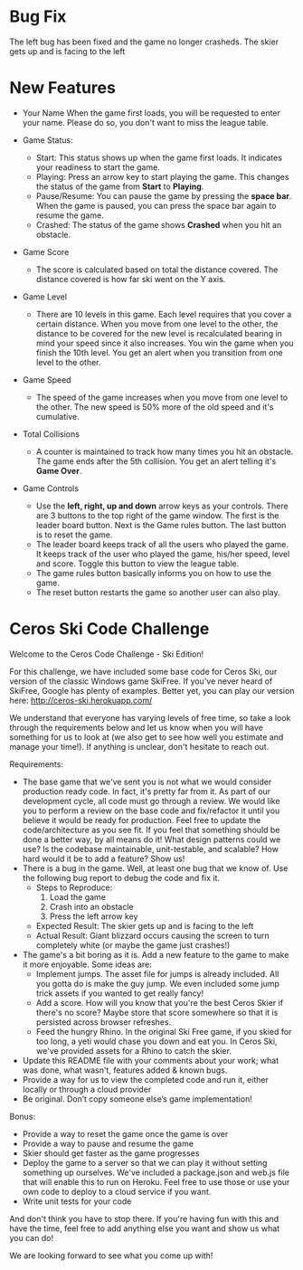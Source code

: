 # Bug Fix
The left bug has been fixed and the game no longer crasheds. The skier gets up and is facing to the left

# New Features
- Your Name
  When the game first loads, you will be requested to enter your name. Please do so, you don't want to miss the league table.
  
-  Game Status: 
    - Start: This status shows up when the game first loads. It indicates your readiness to start the game.
    - Playing: Press an arrow key to start playing the game. This changes the status of the game from **Start** to **Playing**. 
    - Pause/Resume: You can pause the game by pressing the **space bar**. When the game is paused, you can press the space bar again to resume the game.
    - Crashed: The status of the game shows **Crashed** when you hit an obstacle.
  
-  Game Score
    - The score is calculated based on total the distance covered. The distance covered is how far ski went on the Y axis.
    
-  Game Level
    - There are 10 levels in this game. Each level requires that you cover a certain distance. When you move from one level to the other, the distance to be covered for the new level is recalculated bearing in mind your speed since it also increases. You win the game when you finish the 10th level. You get an alert when you transition from one level to the other.
    
-  Game Speed
    - The speed of the game increases when you move from one level to the other. The new speed is 50% more of the old speed and it's cumulative.
    
-  Total Collisions
    - A counter is maintained to track how many times you hit an obstacle. The game ends after the 5th collision. You get an alert telling it's **Game Over**.
    
-  Game Controls
    - Use the **left, right, up and down** arrow keys as your controls. There are 3 buttons to the top right of the game window. The first is the leader board button. Next is the Game rules button. The last button is to reset the game.
    - The leader board keeps track of all the users who played the game. It keeps track of the user who played the game, his/her speed, level and score. Toggle this button to view the league table.
    - The game rules button basically informs you on how to use the game.
    - The reset button restarts the game so another user can also play.
    


# Ceros Ski Code Challenge

Welcome to the Ceros Code Challenge - Ski Edition!

For this challenge, we have included some base code for Ceros Ski, our version of the classic Windows game SkiFree. If
you've never heard of SkiFree, Google has plenty of examples. Better yet, you can play our version here: 
http://ceros-ski.herokuapp.com/  

We understand that everyone has varying levels of free time, so take a look through the requirements below and let us 
know when you will have something for us to look at (we also get to see how well you estimate and manage your time!). 
If anything is unclear, don't hesitate to reach out.

Requirements:
* The base game that we've sent you is not what we would consider production ready code. In fact, it's pretty far from
  it. As part of our development cycle, all code must go through a review. We would like you to perform a review
  on the base code and fix/refactor it until you believe it would be ready for production. Feel free to update the
  code/architecture as you see fit. If you feel that something should be done a better way, by all means do it! What 
  design patterns could we use? Is the codebase maintainable, unit-testable, and scalable? How hard would it be to add 
  a feature? Show us!
* There is a bug in the game. Well, at least one bug that we know of. Use the following bug report to debug the code
  and fix it.
  * Steps to Reproduce:
    1. Load the game
    1. Crash into an obstacle
    1. Press the left arrow key
  * Expected Result: The skier gets up and is facing to the left
  * Actual Result: Giant blizzard occurs causing the screen to turn completely white (or maybe the game just crashes!)
* The game's a bit boring as it is. Add a new feature to the game to make it more enjoyable. Some ideas are:
  * Implement jumps. The asset file for jumps is already included. All you gotta do is make the guy jump. We even included
      some jump trick assets if you wanted to get really fancy!
  * Add a score. How will you know that you're the best Ceros Skier if there's no score? Maybe store that score
      somewhere so that it is persisted across browser refreshes.
  * Feed the hungry Rhino. In the original Ski Free game, if you skied for too long, a yeti would chase you
      down and eat you. In Ceros Ski, we've provided assets for a Rhino to catch the skier.
* Update this README file with your comments about your work; what was done, what wasn't, features added & known bugs.
* Provide a way for us to view the completed code and run it, either locally or through a cloud provider
* Be original. Don’t copy someone else’s game implementation!

Bonus:
* Provide a way to reset the game once the game is over
* Provide a way to pause and resume the game
* Skier should get faster as the game progresses
* Deploy the game to a server so that we can play it without setting something up ourselves. We've included a 
  package.json and web.js file that will enable this to run on Heroku. Feel free to use those or use your own code to 
  deploy to a cloud service if you want.
* Write unit tests for your code

And don't think you have to stop there. If you're having fun with this and have the time, feel free to add anything else
you want and show us what you can do! 

We are looking forward to see what you come up with!

